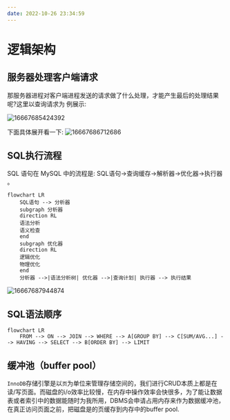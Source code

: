 ```yaml
---
date: 2022-10-26 23:34:59
---
```

# 逻辑架构
## 服务器处理客户端请求
那服务器进程对客户端进程发送的请求做了什么处理，才能产生最后的处理结果呢?这里以查询请求为
例展示:

![16667685424392](https://oss.xing.tools/2022/10/26/16667685424392.jpg)

下面具体展开看一下:
![16667686712686](https://oss.xing.tools/2022/10/26/16667686712686.jpg)


## SQL执行流程
SQL 语句在 MySQL 中的流程是: SQL语句→查询缓存→解析器→优化器→执行器 。
```mermaidjs
flowchart LR
    SQL语句 --> 分析器
    subgraph 分析器
    direction RL
    语法分析
    语义检查
    end
    subgraph 优化器
    direction RL
    逻辑优化
    物理优化
    end
    分析器 -->|语法分析树| 优化器 -->|查询计划| 执行器 --> 执行结果
```


![16667687944874](https://oss.xing.tools/2022/10/26/16667687944874.jpg)
## SQL语法顺序
```mermaidjs
flowchart LR
    FROM --> ON --> JOIN --> WHERE --> A[GROUP BY] --> C[SUM/AVG...] --> HAVING --> SELECT --> B[ORDER BY] --> LIMIT
```


## 缓冲池（buffer pool）
`InnoDB`存储引擎是以`页`为单位来管理存储空间的，我们进行CRUD本质上都是在读/写页面。而磁盘的i/o效率比较慢，在内存中操作效率会快很多，为了能让数据表或者索引中的数据能随时为我所用，DBMS会申请占用内存来作为数据缓冲池，在真正访问页面之前，把磁盘是的页缓存到内存中的buffer pool.

